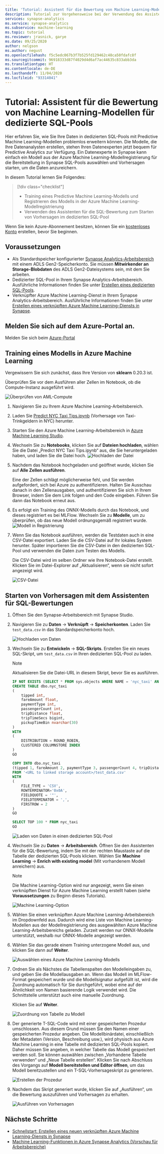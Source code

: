 ```yaml
---
title: 'Tutorial: Assistent für die Bewertung von Machine Learning-Modellen für dedizierte SQL-Pools'
description: Tutorial zur Vorgehensweise bei der Verwendung des Assistenten für die Bewertung von Machine Learning-Modellen zur Anreicherung von Daten in dedizierten SQL-Pools
services: synapse-analytics
ms.service: synapse-analytics
ms.subservice: machine-learning
ms.topic: tutorial
ms.reviewer: jrasnick, garye
ms.date: 09/25/2020
author: nelgson
ms.author: negust
ms.openlocfilehash: f5c5edc067b3f7b525fd129462c48ca50fdafc8f
ms.sourcegitcommit: 96918333d87f4029d4d6af7ac44635c833abb3da
ms.translationtype: HT
ms.contentlocale: de-DE
ms.lasthandoff: 11/04/2020
ms.locfileid: "93314041"
---
```

# <a name="tutorial-machine-learning-model-scoring-wizard-for-dedicated-sql-pools"></a>Tutorial: Assistent für die Bewertung von Machine Learning-Modellen für dedizierte SQL-Pools

Hier erfahren Sie, wie Sie Ihre Daten in dedizierten SQL-Pools mit Predictive Machine Learning-Modellen problemlos erweitern können.  Die Modelle, die Ihre Datenanalysten erstellen, stehen Ihren Datenexperten jetzt bequem für Predictive Analytics zur Verfügung. Ein Datenexperte in Synapse kann einfach ein Modell aus der Azure Machine Learning-Modellregistrierung für die Bereitstellung in Synapse SQL-Pools auswählen und Vorhersagen starten, um die Daten anzureichern.

In diesem Tutorial lernen Sie Folgendes:

> [!div class="checklist"]
> - Training eines Predictive Machine Learning-Modells und Registrieren des Modells in der Azure Machine Learning-Modellregistrierung
> - Verwenden des Assistenten für die SQL-Bewertung zum Starten von Vorhersagen im dedizierten SQL-Pool

Wenn Sie kein Azure-Abonnement besitzen, können Sie ein [kostenloses Konto](https://azure.microsoft.com/free/) erstellen, bevor Sie beginnen.

## <a name="prerequisites"></a>Voraussetzungen

- Als Standardspeicher konfigurierter [Synapse Analytics-Arbeitsbereich](../get-started-create-workspace.md) mit einem ADLS Gen2-Speicherkonto. Sie müssen **Mitwirkender an Storage-Blobdaten** des ADLS Gen2-Dateisystems sein, mit dem Sie arbeiten.
- Dedizierter SQL-Pool in Ihrem Synapse Analytics-Arbeitsbereich. Ausführliche Informationen finden Sie unter [Erstellen eines dedizierten SQL-Pools](../quickstart-create-sql-pool-studio.md).
- Verknüpfter Azure Machine Learning-Dienst in Ihrem Synapse Analytics-Arbeitsbereich. Ausführliche Informationen finden Sie unter [Erstellen eines verknüpften Azure Machine Learning-Diensts in Synapse](quickstart-integrate-azure-machine-learning.md).

## <a name="sign-in-to-the-azure-portal"></a>Melden Sie sich auf dem Azure-Portal an.

Melden Sie sich beim [Azure-Portal](https://portal.azure.com/)

## <a name="train-a-model-in-azure-machine-learning"></a>Training eines Modells in Azure Machine Learning

Vergewissern Sie sich zunächst, dass Ihre Version von **sklearn** 0.20.3 ist.

Überprüfen Sie vor dem Ausführen aller Zellen im Notebook, ob die Compute-Instanz ausgeführt wird.

![Überprüfen von AML-Compute](media/tutorial-sql-pool-model-scoring-wizard/tutorial-sql-scoring-wizard-train-00b.png)

1. Navigieren Sie zu Ihrem Azure Machine Learning-Arbeitsbereich.

1. Laden Sie [Predict NYC Taxi Tips.ipynb](https://go.microsoft.com/fwlink/?linkid=2144301) (Vorhersage von Taxi-Trinkgeldern in NYC) herunter.

1. Starten Sie den Azure Machine Learning-Arbeitsbereich in [Azure Machine Learning Studio](https://ml.azure.com).

1. Wechseln Sie zu **Notebooks**, klicken Sie auf **Dateien hochladen**, wählen Sie die Datei „Predict NYC Taxi Tips.ipynb“ aus, die Sie heruntergeladen haben, und laden Sie die Datei hoch.
   ![Hochladen der Datei](media/tutorial-sql-pool-model-scoring-wizard/tutorial-sql-scoring-wizard-train-00a.png)

1. Nachdem das Notebook hochgeladen und geöffnet wurde, klicken Sie auf **Alle Zellen ausführen**.

   Eine der Zellen schlägt möglicherweise fehl, und Sie werden aufgefordert, sich bei Azure zu authentifizieren. Halten Sie Ausschau danach in den Zellenausgaben, und authentifizieren Sie sich in Ihrem Browser, indem Sie dem Link folgen und den Code eingeben. Führen Sie dann das Notebook erneut aus.

1. Es erfolgt ein Training des ONNX-Modells durch das Notebook, und dieses registriert es bei MLFlow. Wechseln Sie zu **Modelle**, um zu überprüfen, ob das neue Modell ordnungsgemäß registriert wurde.
   ![Modell in Registrierung](media/tutorial-sql-pool-model-scoring-wizard/tutorial-sql-scoring-wizard-train-00c.png)

1. Wenn Sie das Notebook ausführen, werden die Testdaten auch in eine CSV-Datei exportiert. Laden Sie die CSV-Datei auf Ihr lokales System herunter. Später importieren Sie die CSV-Datei in den dedizierten SQL-Pool und verwenden die Daten zum Testen des Modells.

   Die CSV-Datei wird im selben Ordner wie Ihre Notebook-Datei erstellt. Klicken Sie im Datei-Explorer auf „Aktualisieren“, wenn sie nicht sofort angezeigt wird.

   ![CSV-Datei](media/tutorial-sql-pool-model-scoring-wizard/tutorial-sql-scoring-wizard-train-00d.png)

## <a name="launch-predictions-with-sql-scoring-wizard"></a>Starten von Vorhersagen mit dem Assistenten für SQL-Bewertungen

1. Öffnen Sie den Synapse-Arbeitsbereich mit Synapse Studio.

1. Navigieren Sie zu **Daten** -> **Verknüpft** -> **Speicherkonten**. Laden Sie `test_data.csv` in das Standardspeicherkonto hoch.

   ![Hochladen von Daten](media/tutorial-sql-pool-model-scoring-wizard/tutorial-sql-scoring-wizard-00a.png)

1. Wechseln Sie zu **Entwickeln** -> **SQL-Skripts**. Erstellen Sie ein neues SQL-Skript, um `test_data.csv` in Ihren dedizierten SQL-Pool zu laden.

   > [!NOTE]
   > Aktualisieren Sie die Datei-URL in diesem Skript, bevor Sie es ausführen.

   ```SQL
   IF NOT EXISTS (SELECT * FROM sys.objects WHERE NAME = 'nyc_taxi' AND TYPE = 'U')
   CREATE TABLE dbo.nyc_taxi
   (
       tipped int,
       fareAmount float,
       paymentType int,
       passengerCount int,
       tripDistance float,
       tripTimeSecs bigint,
       pickupTimeBin nvarchar(30)
   )
   WITH
   (
       DISTRIBUTION = ROUND_ROBIN,
       CLUSTERED COLUMNSTORE INDEX
   )
   GO
   
   COPY INTO dbo.nyc_taxi
   (tipped 1, fareAmount 2, paymentType 3, passengerCount 4, tripDistance 5, tripTimeSecs 6, pickupTimeBin 7)
   FROM '<URL to linked storage account>/test_data.csv'
   WITH
   (
       FILE_TYPE = 'CSV',
       ROWTERMINATOR='0x0A',
       FIELDQUOTE = '"',
       FIELDTERMINATOR = ',',
       FIRSTROW = 2
   )
   GO
   
   SELECT TOP 100 * FROM nyc_taxi
   GO
   ```

   ![Laden von Daten in einen dedizierten SQL-Pool](media/tutorial-sql-pool-model-scoring-wizard/tutorial-sql-scoring-wizard-00b.png)

1. Wechseln Sie zu **Daten** -> **Arbeitsbereich**. Öffnen Sie den Assistenten für die SQL-Bewertung, indem Sie mit der rechten Maustaste auf die Tabelle der dedizierten SQL-Pools klicken. Wählen Sie **Machine Learning** -> **Enrich with existing model** (Mit vorhandenem Modell anreichern) aus.

   > [!NOTE]
   > Die Machine Learning-Option wird nur angezeigt, wenn Sie einen verknüpften Dienst für Azure Machine Learning erstellt haben (siehe **Voraussetzungen** zu Beginn dieses Tutorials).

   ![Machine Learning-Option](media/tutorial-sql-pool-model-scoring-wizard/tutorial-sql-scoring-wizard-00c.png)

1. Wählen Sie einen verknüpften Azure Machine Learning-Arbeitsbereich im Dropdownfeld aus. Dadurch wird eine Liste von Machine Learning-Modellen aus der Modellregistrierung des ausgewählten Azure Machine Learning-Arbeitsbereichs geladen. Zurzeit werden nur ONNX-Modelle unterstützt, weshalb nur ONNX-Modelle angezeigt werden.

1. Wählen Sie das gerade einem Training unterzogene Modell aus, und klicken Sie dann auf **Weiter**.

   ![Auswählen eines Azure Machine Learning-Modells](media/tutorial-sql-pool-model-scoring-wizard/tutorial-sql-scoring-wizard-00d.png)

1. Ordnen Sie als Nächstes die Tabellenspalten den Modelleingaben zu, und geben Sie die Modellausgaben an. Wenn das Modell im MLFlow-Format gespeichert wurde und die Modellsignatur aufgefüllt ist, wird die Zuordnung automatisch für Sie durchgeführt, wobei eine auf der Ähnlichkeit von Namen basierende Logik verwendet wird. Die Schnittstelle unterstützt auch eine manuelle Zuordnung.

   Klicken Sie auf **Weiter**.

   ![Zuordnung von Tabelle zu Modell](media/tutorial-sql-pool-model-scoring-wizard/tutorial-sql-scoring-wizard-00e.png)

1. Der generierte T-SQL-Code wird mit einer gespeicherten Prozedur umschlossen. Aus diesem Grund müssen Sie den Namen einer gespeicherten Prozedur angeben. Die Modellbinärdatei, einschließlich der Metadaten (Version, Beschreibung usw.), wird physisch aus Azure Machine Learning in eine Tabelle mit dedizierten SQL-Pools kopiert. Daher müssen Sie angeben, in welcher Tabelle das Modell gespeichert werden soll. Sie können auswählen zwischen „Vorhandene Tabelle verwenden“ und „Neue Tabelle erstellen“. Klicken Sie nach Abschluss des Vorgangs auf **Modell bereitstellen und Editor öffnen**, um das Modell bereitzustellen und ein T-SQL-Vorhersageskript zu generieren.

   ![Erstellen der Prozedur](media/tutorial-sql-pool-model-scoring-wizard/tutorial-sql-scoring-wizard-00f.png)

1. Nachdem das Skript generiert wurde, klicken Sie auf „Ausführen“, um die Bewertung auszuführen und Vorhersagen zu erhalten.

   ![Ausführen von Vorhersagen](media/tutorial-sql-pool-model-scoring-wizard/tutorial-sql-scoring-wizard-00g.png)

## <a name="next-steps"></a>Nächste Schritte

- [Schnellstart: Erstellen eines neuen verknüpften Azure Machine Learning-Diensts in Synapse](quickstart-integrate-azure-machine-learning.md)
- [Machine Learning-Funktionen in Azure Synapse Analytics (Vorschau für Arbeitsbereiche)](what-is-machine-learning.md)
